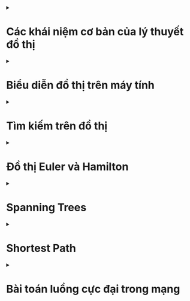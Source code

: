 <details>
<summary><h1>Các khái niệm cơ bản của lý thuyết đồ thị</h1></summary>
<p>

<details>
<summary><h2>Định nghĩa đồ thị</h2></summary>
<p>

- Đơn đồ thị vô hướng: ![alt text](./img/image.png)
- Đa đồ thị vô hướng: ![alt text](./img/image-1.png)
- Giả đồ thị vô hướng: ![alt text](./img/image-2.png)
- Đơn đồ thị có hướng: ![alt text](./img/image-3.png)
- Đa đồ thị có hướng: ![alt text](./img/image-4.png)
</p>
</details>

<details>
<summary><h2>Một số thuật ngữ cơ bản trên đồ thị vô hướng</h2></summary>
<p>

- Bậc của đỉnh, đỉnh cô lập, đỉnh treo: ![alt text](./img/image-5.png)
- Định lý về tổng bậc các đỉnh: ![alt text](./img/image-6.png)
- Đường đi, chu trình: ![alt text](./img/image-7.png)
Ví dụ: ![alt text](./img/image-8.png)
- Liên thông: ![alt text](./img/image-9.png)
Ví dụ: ![alt text](./img/image-10.png)
- Cầu, trụ: ![alt text](./img/image-11.png)
</p>
</details>

<details>
<summary><h2>Một số thuật ngữ cơ bản trên đồ thị có hướng</h2></summary>
<p>

- Bán bậc của đỉnh
    - Kí hiệu bán bậc ra của đỉnh v: `deg+(v)`
    - Kí hiệu bán bậc vào của đỉnh v: `deg-(v)`

Ví dụ: ![alt text](./img/image-12.png)
- Định lý về tổng bán bậc các đỉnh: ![alt text](./img/image-13.png)
- Đường đi, chu trình: như đồ thị vô hướng
- Liên thông mạnh, liên thông yếu: ![alt text](./img/image-14.png)
- Định chiều được: ![alt text](./img/image-15.png)
</p>
</details>

<details>
<summary><h2>Một số dạng đồ thị đặc biệt</h2></summary>
<p>

- Đồ thị đầy đủ: ![alt text](./img/image-16.png)
- Đồ thị vòng: ![alt text](./img/image-17.png)
- Đồ thị bánh xe: ![alt text](./img/image-18.png)
- Đồ thị hai phía: ![alt text](./img/image-19.png)
</p>
</details>

</p>
</details>

<details>
<summary><h1>Biểu diễn đồ thị trên máy tính</h1></summary>
<p>

<details>
<summary><h2>Biểu diễn đồ thị bằng ma trận kề</h2></summary>
<p>

- Ma trận kề của đồ thị vô hướng: ![alt text](./img/image-23.png)
- Tính chất của ma trận kề đối với đồ thị vô hướng: ![alt text](./img/image-20.png)
- Ma trận kề của đồ thị có hướng: ![alt text](./img/image-24.png)
- Tính chất của ma trận kề đối với đồ thị có hướng: ![alt text](./img/image-21.png)
- Ưu và nhược điểm: ![alt text](./img/image-22.png)
- Ma trận trọng số: ![alt text](./img/image-25.png)
</p>
</details>

<details>
<summary><h2>Biểu diễn đồ thị bằng ma trận liên thuộc</h2></summary>
<p>

- Đồ thị vô hướng: ![alt text](./img/image-26.png)
- Đồ thị có hướng: ![alt text](./img/image-27.png)
</p>
</details>

<details>
<summary><h2>Biểu diễn đồ thị bằng danh sách cạnh</h2></summary>
<p>

- Ưu và nhược điểm: ![alt text](./img/image-28.png)
</p>
</details>

<details>
<summary><h2>Biểu diễn đồ thị bằng danh sách kề</h2></summary>
<p>

- Ưu và nhược điểm: ![alt text](./img/image-29.png)
</p>
</details>

</p>
</details>

<details>
<summary><h1>Tìm kiếm trên đồ thị</h1></summary>
<p>

<details>
<summary><h2>DFS + BFS</h2></summary>
<p>

- Độ phức tạp thuật toán:
    - Biểu diễn bằng ma trận kề: `O(n^2)`
    - Biểu diễn bằng danh sách cạnh: `O(n.m)`
    - Biểu diễn bằng danh sách kề: `O(max(n, m))`
- Chú ý:
    - Đồ thị vô hướng: Với DFS(u) = BFS(u) = V -> đồ thị liên thông
    - Đồ thị có hướng: Với DFS(u) = BFS(u) = V -> đồ thị liên thông yếu

    Trong đó V là tập các đỉnh

</p>
</details>

<details>
<summary><h2>Ứng dụng</h2></summary>
<p>

- Duyệt tất cả các đỉnh của đồ thị
- Duyệt tất cả các thành phần liên thông của đồ thị
- Tìm đường đi từ đỉnh s đến đỉnh t trên đồ thị

Code: [Đường đi trên đồ thị](./code/duong%20di%20tren%20do%20thi)
- Kiểm tra tính liên thông mạnh của đồ thị bằng thuật toán Kosaraju

Code: [Đếm số thành phần liên thông mạnh](./code/dem%20so%20thanh%20phan%20lien%20thong%20manh)
- Duyệt các đỉnh trụ, cạnh cầu của đồ thị

Code: [Duyệt đỉnh trụ, cạnh cầu](./code/khop%20va%20cau)
- Bài toán định chiều đồ thị
    - Định nghĩa: ![alt text](./img/image-30.png)
    - Định lý: ![alt text](./img/image-31.png)
</p>
</details>

</p>
</details>

<details>
<summary><h1>Đồ thị Euler và Hamilton</h1></summary>
<p>

<details>
<summary><h2>Đồ thị Euler (đi qua các cạnh của đồ thị 1 lần)</h2></summary>
<p>

- Khái niệm và ví dụ: ![alt text](./img/image-34.png) ![alt text](./img/image-35.png)
- Điều kiện cần và đủ để đồ thị là Euler:
    - Đồ thị vô hướng liên thông: mọi đỉnh của đồ thị đều có bậc chẵn
    - Đồ thị có hướng liên thông yếu: tất cả các đỉnh đều có bán bậc ra bằng bán bậc vào (đồ thị liên thông mạnh)
- Điều kiện cần và đủ để đồ thị là nửa Euler:
    - Đồ thị vô hướng liên thông: đồ thị có 0 hoặc 2 đỉnh bậc lẻ
    - Đồ thị có hướng liên thông yếu:
        - Tồn tại đúng hai đỉnh 𝑢, 𝑣 ∈ 𝑉 sao cho 𝑑𝑒𝑔+(𝑢) − 𝑑𝑒𝑔−(𝑢) = 𝑑𝑒𝑔−(𝑣) − deg+(𝑣) = 1
        - Các đỉnh 𝑠 ≠ 𝑢, 𝑠 ≠ 𝑣 còn lại có 𝑑𝑒𝑔+(𝑠) = 𝑑𝑒𝑔−(𝑠)
        - Đường đi Euler sẽ xuất phát tại đỉnh 𝑢 và kết thúc tại đỉnh 𝑣

Code: [Euler](./code/euler)
</p>
</details>

<details>
<summary><h2>Đồ thị Hamilton (đi qua các đỉnh của đồ thị 1 lần)</h2></summary>
<p>

- Khái niệm và ví dụ: ![alt text](./img/image-36.png)
- Chưa có thuật toán hiệu quả để kiểm tra xem 1 đồ thị có phải Hamilton không.

Code: [Hamilton](./code/hamilton)
</p>
</details>

</p>
</details>

<details>
<summary><h1>Spanning Trees</h1></summary>
<p>

<details>
<summary><h2>Cây và các tính chất của cây</h2></summary>
<p>

- Định nghĩa: ![alt text](./img/image-32.png)
- Các tính chất của cây: ![alt text](./img/image-33.png)
</p>
</details>

<details>
<summary><h2>Cây khung của đồ thị</h2></summary>
<p>

- Định nghĩa: ![alt text](./img/image-37.png)
- Xây dựng cây khung của đồ thị: ![alt text](./img/image-38.png)
</p>
</details>

<details>
<summary><h2>Bài toán cây khung nhỏ nhất</h2></summary>
<p>

- Phát biểu bài toán: ![alt text](./img/image-39.png)
- Ví dụ:
    - Bài toán nối mạng máy tính: Một mạng máy tính gồm 𝑛 máy tính được đánh số từ 1, 2, . . . , 𝑛. Biết chi phí nối máy 𝑖 với máy 𝑗 là 𝑐[𝑖, 𝑗], 𝑖, 𝑗 = 1, 2, . . . , 𝑛. Hãy tìm cách nối mạng sao cho chi phí là nhỏ nhất.
    - Bài toán xây dựng hệ thống cáp: Giả sử ta muốn xây dựng một hệ thống cáp điện thoại nối 𝑛 điểm của một mạng viễn thông sao cho điểm bất kỳ nào trong mạng đều có đường truyền tin tới các điểm khác. Biết chi phí xây dựng hệ thống cáp từ điểm 𝑖 đến điểm 𝑗 là 𝑐[𝑖, 𝑗]. Hãy tìm cách xây dựng hệ thống mạng cáp sao cho chi phí là nhỏ nhất.
- Thuật toán Kruskal: ![alt text](./img/image-40.png)
```
Tóm tắt: Áp dụng DSU để code
Bước 1: Khởi tạo và sắp xếp các cạnh theo trọng số tăng dần
Bước 2: Xét các cạnh (x, y): nếu x, y khác cha thì thêm vào cây khung, không thì bỏ
Bước 3: In ra kết quả
```

Code: [Thuật toán Kruskal](./code/cay%20khung%20nho%20nhat/kruskal)
- Thuật toán Prim: ![alt text](./img/image-41.png)
```
Tóm tắt:
Gọi V = {1...n}, V(MST) = NULL
Bước 1: Khởi tạo: Thêm đỉnh u vào V(MST) và loại u khỏi V
Bước 2: Lặp: Chừng nào V khác rỗng thì tìm cạnh ngắn nhất e = (x, y) với x thuộc V, y thuộc V(MST) và thêm cạnh e vào cây khung, đồng thời loại đỉnh x khỏi V và thêm x vào V(MST)
Bước 3: In ra kết quả
```

Code: [Thuật toán Prim](./code/cay%20khung%20nho%20nhat/prim)
</p>
</details>

</p>
</details>

<details>
<summary><h1>Shortest Path</h1></summary>
<p>

<details>
<summary><h2>Bài toán tìm đường đi ngắn nhất</h2></summary>
<p>

- Trường hợp 1: s cố định, t thay đổi
    - Đồ thị ko có trọng số âm: Dijkstra
    - Đồ thị có trọng số âm nhưng ko có chu trình âm: Bellman-Ford
    - Đồ thị có chu trình âm: Ko có lời giải
- Trường hợp 2: s thay đổi và t thay đổi
    - Đồ thị ko có trọng số âm: lặp lại n lần Dijkstra
    - Đồ thị ko có chu trình âm: Floyd
</p>
</details>

<details>
<summary><h2>Thuật toán Dijkstra</h2></summary>
<p>

- Mục đích:
    - Tìm đường đi ngắn nhất từ 1 đỉnh s tới các đỉnh còn lại.
    - Áp dụng cho đồ thị có hướng với trọng số ko âm.

Code: [Thuật toán Dijkstra](./code/duong%20di%20ngan%20nhat/dijkstra)
</p>
</details>

<details>
<summary><h2>Thuật toán Bellman-Ford</h2></summary>
<p>

- Mục đích:
    - Tìm đường đi ngắn nhất từ 1 đỉnh s tới các đỉnh còn lại.
    - Áp dụng cho đồ thị có hướng và không có chu trình âm (có thể có cạnh âm).
</p>
</details>

<details>
<summary><h2>Thuật toán Floyd</h2></summary>
<p>

- Mục đích:
    - Tìm đường đi ngắn nhất giữa tất cả các cặp đỉnh của đồ thị.
    - Áp dụng cho đồ thị có hướng và không có chu trình âm (có thể có cạnh âm).
</p>
</details>

</p>
</details>

<details>
<summary><h1>Bài toán luồng cực đại trong mạng</h1></summary>
<p>

<details>
<summary><h2>Định nghĩa</h2></summary>
<p>

- Mạng: Mạng là đồ thị có hướng, có trọng số e(u, v) thoả mãn:
    - Có duy nhất 1 đỉnh s không có cung đi vào gọi là điểm phát
    - Có duy nhất 1 đỉnh t không có cung đi ra gọi là điểm thu
    - Trọng số e(u, v) là số thực được gọi là khả năng thông qua của cung (nếu không có cung thì khả năng thông qua = 0)
    
    Kí hiệu: `c(u, v)`

- Luồng: Luồng f trong mạng G là ánh xạ `f: E → R+`. Gán cho mỗi cung e 1 số thực không âm `f(e) = f(u, v)`, gọi là luồng trên cung e, thoả mãn:
    - Luồng trên cung e không vượt quá khả năng thông qua của nó: 0 ≤ f(e) ≤ c(u, v)
    - Với mọi đỉnh khác s, t: Tổng luồng cung đi vào = Tổng luồng cung đi ra:
    $\sum f(u,v) = \sum f(v, u)$
    - Giá trị của luồng f: là tổng cung đi ra của s, hoặc tổng cung đi vào của t:
    $val(f) = \sum f(s, u) = \sum f(u, s)$

Ví dụ:
![alt text](./img/image-42.png)
    
    Trong đó: Đỏ: Khả năng thông qua (Trọng số). Xanh: Luồng

Giải thích:

    1. Thoả mãn mọi luồng cung đều nhỏ hơn khả năng thông qua của cung đó
    2. Tổng luồng cung đi vào = Tổng luồng cung đi ra
        Đỉnh 1: 1 + 1 = 2
        Đỉnh 2: 2 + 1 = 3
        Đỉnh 3: 3 = 1 + 1 + 1
        Đỉnh 4: 1 = 1
    3. val(f) = 1 + 3 = 3 + 1 = 4

- Lát cắt: Lát cắt chia đồ thị thành 2 tập hợp X, X* sao cho s thuộc X, t thuộc X*.

    - Khả năng thông qua của lát cắt (X, X*): $c(X, X^*) = \sum c(v, w)$
    Trong đó v thuộc X, w thuộc X*
    
    - c(X, X*) min được gọi là lát cắt hẹp nhất

Giá trị của mọi luồng 𝑓 trong mạng luôn nhỏ hơn hoặc bằng khả năng thông qua của lát cắt (𝑋,𝑋∗) bất kỳ trong mạng

Ví dụ:

![alt text](./img/image-43.png)

Xét lắt cắt (X, X*) trong đó X = {s, 3, 4}, X* = {1, 2, t}

Khi đó c(X, X*) = c(s, 1) + c(3, 1) + c(3, 2) + c(4, t) = 11

- Đồ thị tăng luồng: Cho mạng G, ta sẽ xây dựng đồ thị tăng luồng G’ theo tiêu chí sau:
Xét cung e(u, v):
    - Nếu `f(e) = 0` → Giữ nguyên cung
    - Nếu `f(e) = c(u, v)` → Đảo hướng của cung
    - Nếu `0 ≤ f(e) ≤ c(e)` → Cập nhật cung với trọng số `c(e) - f(e)`, thêm 1 cung ngược hướng với trọng số `f(e)`

Ví dụ:
![alt text](./img/image-44.png)

Các cung giữ nguyên từ đồ thị trước thì gọi là cung thuận, còn các cung mới (kể cả đảo hướng) là cung nghịch

- Tăng luồng theo đường đi: 
    - Xét `P = (s = v0, v1,… = t)` là đường đi từ s đến trên đồ thị tăng luồng G’
    - Ta gọi $\omega$ là giá trị nhỏ nhất trong các cung trên đường đi P
    - Về lại đồ thị ban đầu G, ta cập nhật như sau:
        - f’(u, v) = f(u, v) + $\omega$ nếu là cung thuận
        - f’(u, v) = f(u, v) - $\omega$ nếu là cung nghịch
        - f’(u, v) = f(u, v) nếu cung không trên đường đi P

Ví dụ:
![alt text](./img/image-45.png)

- Đường tăng luồng: Đường tăng luồng 𝑓 là một đường đi bất kỳ từ 𝑠 đến 𝑡 trong đồ thị tăng luồng G’

Định lý 1: Các mệnh đề sau là tương đương:

    - 𝑓 là luồng cực đại trong mạng
    - Không tìm được đường tăng luồng 𝑓
    - 𝑣𝑎𝑙(𝑓) = 𝑐(𝑋,𝑋∗) với một lát cắt (𝑋,𝑋∗) nào đó
</p>
</details>

<details>
<summary><h2>Thuật toán Ford - Fulkerson</h2></summary>
<p>

Ví dụ:
![alt text](./img/image-46.png)

- Bắt đầu từ một luồng 𝑓 bất kỳ - có thể là luồng 0
- Xây dựng đồ thị tăng luồng 𝐺’
- Từ 𝐺’, tìm đường tăng luồng 𝑃:
    - Nếu không có đường tăng luồng nào thì kết thúc
    - Nếu có đường tăng luồng 𝑃 thì xây dựng luồng mới 𝑓’ và lặp lại quá trình trên cho đến khi không tìm thêm được đường tăng luồng mới

Để tìm đường tăng luồng trong 𝐺𝑓 có thể sử dụng thuật toán tìm kiếm theo chiều rộng (hoặc theo chiều sâu) bắt đầu từ đỉnh 𝑠.
</p>
</details>

</p>
</details>